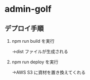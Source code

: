 # admin-golf

## デプロイ手順

1. npm run build を実行

   →dist ファイルが生成される

2. npm run deploy を実行

   →AWS S3 に資材を置き換えてくれる
